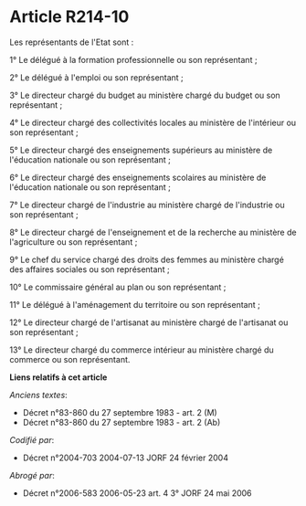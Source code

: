 # Article R214-10

Les représentants de l'Etat sont :

1° Le délégué à la formation professionnelle ou son représentant ;

2° Le délégué à l'emploi ou son représentant ;

3° Le directeur chargé du budget au ministère chargé du budget ou son représentant ;

4° Le directeur chargé des collectivités locales au ministère de l'intérieur ou son représentant ;

5° Le directeur chargé des enseignements supérieurs au ministère de l'éducation nationale ou son représentant ;

6° Le directeur chargé des enseignements scolaires au ministère de l'éducation nationale ou son représentant ;

7° Le directeur chargé de l'industrie au ministère chargé de l'industrie ou son représentant ;

8° Le directeur chargé de l'enseignement et de la recherche au ministère de l'agriculture ou son représentant ;

9° Le chef du service chargé des droits des femmes au ministère chargé des affaires sociales ou son représentant ;

10° Le commissaire général au plan ou son représentant ;

11° Le délégué à l'aménagement du territoire ou son représentant ;

12° Le directeur chargé de l'artisanat au ministère chargé de l'artisanat ou son représentant ;

13° Le directeur chargé du commerce intérieur au ministère chargé du commerce ou son représentant.

**Liens relatifs à cet article**

_Anciens textes_:

  - Décret n°83-860 du 27 septembre 1983 - art. 2 (M)
  - Décret n°83-860 du 27 septembre 1983 - art. 2 (Ab)

_Codifié par_:

  - Décret n°2004-703 2004-07-13 JORF 24 février 2004

_Abrogé par_:

  - Décret n°2006-583 2006-05-23 art. 4 3° JORF 24 mai 2006
